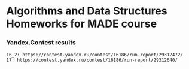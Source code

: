 # Algorithms and Data Structures Homeworks for MADE course

### Yandex.Contest results

	16_2: https://contest.yandex.ru/contest/16186/run-report/29312472/
	17: https://contest.yandex.ru/contest/16186/run-report/29312640/